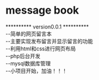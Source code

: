# message book
********** version0.0.1 **********<br>
--简单的网页留言本<br>
--主要实现发布留言并显示留言的功能<br>
--利用html和css进行网页布局<br>
--php后台开发<br>
--mysql数据库管理<br>
--小项目开始，加油！！！<br>
